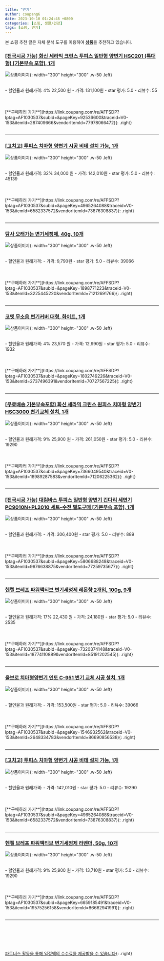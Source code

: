 ```yaml
---
title: "변기"
author: coupang6
date: 2023-10-10 01:24:48 +0800
categories: [쇼핑, 생활/건강]
tags: [쇼핑, 변기]
---
```


본 쇼핑 추천 글은 자체 분석 도구를 이용하여 [**상품**](https://link.coupang.com/a/bao1ui)을 추천하고 있습니다.

### [[전국시공 가능] 화신 세라믹 크린스 투피스 일반형 양변기 HSC201 (특대형) [기본부속 포함], 1개](https://link.coupang.com/re/AFFSDP?lptag=AF1030537&subid=&pageKey=92536600&traceid=V0-153&itemId=287409666&vendorItemId=77978066472)

![상품이미지](https://thumbnail6.coupangcdn.com/thumbnails/remote/230x230ex/image/vendor_inventory/images/2018/06/20/14/3/4731909c-c221-4266-b0da-bcdfda0339ef.jpg){: width="300" height="300" .w-50 .left}


<br>
- 할인율과 원래가격: 4%  22,500   원
- 가격: 131,100원
- star 평가: 5.0
- 리뷰수: 55
<br>
<br>
<br>
<br>
[**구매하러 가기**](https://link.coupang.com/re/AFFSDP?lptag=AF1030537&subid=&pageKey=92536600&traceid=V0-153&itemId=287409666&vendorItemId=77978066472){: .right}
<br>
<br>

---

### [[고치고] 투피스 치마형 양변기 시공 비데 설치 가능, 1개](https://link.coupang.com/re/AFFSDP?lptag=AF1030537&subid=&pageKey=4965264088&traceid=V0-153&itemId=6582337572&vendorItemId=73876308837)

![상품이미지](https://thumbnail9.coupangcdn.com/thumbnails/remote/230x230ex/image/vendor_inventory/21e1/fc7723d6700262305a81c6dcd6f661027952e0e4341a26d98577b1ec3e67.jpg){: width="300" height="300" .w-50 .left}


<br>
- 할인율과 원래가격: 32%  34,000   원
- 가격: 142,010원
- star 평가: 5.0
- 리뷰수: 45139
<br>
<br>
<br>
<br>
[**구매하러 가기**](https://link.coupang.com/re/AFFSDP?lptag=AF1030537&subid=&pageKey=4965264088&traceid=V0-153&itemId=6582337572&vendorItemId=73876308837){: .right}
<br>
<br>

---

### [탐사 오래가는 변기세정제, 40g, 10개](https://link.coupang.com/re/AFFSDP?lptag=AF1030537&subid=&pageKey=1898771223&traceid=V0-153&itemId=3225445220&vendorItemId=71212691766)

![상품이미지](https://thumbnail8.coupangcdn.com/thumbnails/remote/230x230ex/image/retail/images/4015234314282879-c4210c32-6e50-4888-84a8-4bfe2ce12848.jpg){: width="300" height="300" .w-50 .left}


<br>
- 할인율과 원래가격: 
- 가격: 9,790원
- star 평가: 5.0
- 리뷰수: 39066
<br>
<br>
<br>
<br>
[**구매하러 가기**](https://link.coupang.com/re/AFFSDP?lptag=AF1030537&subid=&pageKey=1898771223&traceid=V0-153&itemId=3225445220&vendorItemId=71212691766){: .right}
<br>
<br>

---

### [코멧 무소음 변기커버 대형, 화이트, 1개](https://link.coupang.com/re/AFFSDP?lptag=AF1030537&subid=&pageKey=1602749226&traceid=V0-153&itemId=2737496391&vendorItemId=70727567225)

![상품이미지](https://thumbnail6.coupangcdn.com/thumbnails/remote/230x230ex/image/retail/images/161769758676194-2c5d6dfd-5b16-4b91-acba-06ae2a892c53.jpg){: width="300" height="300" .w-50 .left}


<br>
- 할인율과 원래가격: 4%  23,570   원
- 가격: 12,990원
- star 평가: 5.0
- 리뷰수: 1932
<br>
<br>
<br>
<br>
[**구매하러 가기**](https://link.coupang.com/re/AFFSDP?lptag=AF1030537&subid=&pageKey=1602749226&traceid=V0-153&itemId=2737496391&vendorItemId=70727567225){: .right}
<br>
<br>

---

### [[무료배송 기본부속포함] 화신 세라믹 크린스 원피스 치마형 양변기 HSC3000 변기교체 설치, 1개](https://link.coupang.com/re/AFFSDP?lptag=AF1030537&subid=&pageKey=7366049540&traceid=V0-153&itemId=18989287583&vendorItemId=71206225362)

![상품이미지](https://thumbnail9.coupangcdn.com/thumbnails/remote/230x230ex/image/vendor_inventory/d3cd/ed760b8097285a7800bda1e0dafdd3a1e5b1164498e20e8252a5c47c5aff.jpg){: width="300" height="300" .w-50 .left}


<br>
- 할인율과 원래가격: 9%  25,900   원
- 가격: 261,050원
- star 평가: 5.0
- 리뷰수: 19290
<br>
<br>
<br>
<br>
[**구매하러 가기**](https://link.coupang.com/re/AFFSDP?lptag=AF1030537&subid=&pageKey=7366049540&traceid=V0-153&itemId=18989287583&vendorItemId=71206225362){: .right}
<br>
<br>

---

### [[전국시공 가능] 대림바스 투피스 일반형 양변기 긴다리 세면기 PC9010N+PL2010 세트-수전 별도구매 [기본부속 포함], 1개](https://link.coupang.com/re/AFFSDP?lptag=AF1030537&subid=&pageKey=5806688248&traceid=V0-153&itemId=9976638875&vendorItemId=77259735677)

![상품이미지](https://thumbnail6.coupangcdn.com/thumbnails/remote/230x230ex/image/vendor_inventory/8043/e2dac51649775b4d94f9474784e5e758c4bd80e08f6372d7f1fca090dc6f.jpg){: width="300" height="300" .w-50 .left}


<br>
- 할인율과 원래가격: 
- 가격: 306,400원
- star 평가: 5.0
- 리뷰수: 889
<br>
<br>
<br>
<br>
[**구매하러 가기**](https://link.coupang.com/re/AFFSDP?lptag=AF1030537&subid=&pageKey=5806688248&traceid=V0-153&itemId=9976638875&vendorItemId=77259735677){: .right}
<br>
<br>

---

### [헨켈 브레프 파워액티브 변기세정제 레몬향 2개입, 100g, 9개](https://link.coupang.com/re/AFFSDP?lptag=AF1030537&subid=&pageKey=7320374148&traceid=V0-153&itemId=18774110889&vendorItemId=85191202545)

![상품이미지](https://thumbnail8.coupangcdn.com/thumbnails/remote/230x230ex/image/retail/images/107223832907616-8fc5a262-2f21-485c-9047-00c5c7d0de9d.jpg){: width="300" height="300" .w-50 .left}


<br>
- 할인율과 원래가격: 17%  22,430   원
- 가격: 24,180원
- star 평가: 5.0
- 리뷰수: 2535
<br>
<br>
<br>
<br>
[**구매하러 가기**](https://link.coupang.com/re/AFFSDP?lptag=AF1030537&subid=&pageKey=7320374148&traceid=V0-153&itemId=18774110889&vendorItemId=85191202545){: .right}
<br>
<br>

---

### [올브로 치마형양변기 인토 C-951 변기 교체 시공 설치, 1개](https://link.coupang.com/re/AFFSDP?lptag=AF1030537&subid=&pageKey=1546932562&traceid=V0-153&itemId=2648334783&vendorItemId=86690856538)

![상품이미지](https://thumbnail6.coupangcdn.com/thumbnails/remote/230x230ex/image/vendor_inventory/550f/17d2558bf2f00e02c2e3f3e85896036dfa7acd9c124e2f5b71ab3dba1c19.jpg){: width="300" height="300" .w-50 .left}


<br>
- 할인율과 원래가격: 
- 가격: 153,500원
- star 평가: 5.0
- 리뷰수: 39066
<br>
<br>
<br>
<br>
[**구매하러 가기**](https://link.coupang.com/re/AFFSDP?lptag=AF1030537&subid=&pageKey=1546932562&traceid=V0-153&itemId=2648334783&vendorItemId=86690856538){: .right}
<br>
<br>

---

### [[고치고] 투피스 치마형 양변기 시공 비데 설치 가능, 1개](https://link.coupang.com/re/AFFSDP?lptag=AF1030537&subid=&pageKey=4965264088&traceid=V0-153&itemId=6582337572&vendorItemId=73876308837)

![상품이미지](https://thumbnail9.coupangcdn.com/thumbnails/remote/230x230ex/image/vendor_inventory/21e1/fc7723d6700262305a81c6dcd6f661027952e0e4341a26d98577b1ec3e67.jpg){: width="300" height="300" .w-50 .left}


<br>
- 할인율과 원래가격: 
- 가격: 142,010원
- star 평가: 5.0
- 리뷰수: 19290
<br>
<br>
<br>
<br>
[**구매하러 가기**](https://link.coupang.com/re/AFFSDP?lptag=AF1030537&subid=&pageKey=4965264088&traceid=V0-153&itemId=6582337572&vendorItemId=73876308837){: .right}
<br>
<br>

---

### [헨켈 브레프 파워액티브 변기세정제 라벤더, 50g, 10개](https://link.coupang.com/re/AFFSDP?lptag=AF1030537&subid=&pageKey=6659185491&traceid=V0-153&itemId=19575256158&vendorItemId=86682941991)

![상품이미지](https://thumbnail10.coupangcdn.com/thumbnails/remote/230x230ex/image/retail/images/2417737704965127-e87e0d4a-8b15-4ada-a224-b89fabb52a97.jpg){: width="300" height="300" .w-50 .left}


<br>
- 할인율과 원래가격: 9%  25,900   원
- 가격: 13,710원
- star 평가: 5.0
- 리뷰수: 19290
<br>
<br>
<br>
<br>
[**구매하러 가기**](https://link.coupang.com/re/AFFSDP?lptag=AF1030537&subid=&pageKey=6659185491&traceid=V0-153&itemId=19575256158&vendorItemId=86682941991){: .right}
<br>
<br>

---
<br><br><br><br><br> [파트너스 활동을 통해 일정액의 수수료를 제공받을 수 있습니다](https://link.coupang.com/a/bao1ui){: .right}